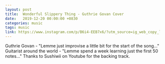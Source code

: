 ```yaml
---
layout: post
title:  Wonderful Slippery Thing - Guthrie Govan Cover
date:   2019-12-20 00:00:00 +0830
categories: music
tags: music
link: https://www.instagram.com/p/B6i4-EEB7x6/?utm_source=ig_web_copy_link
---
```


Guthrie Govan - "Lemme just improvise a little bit for the start of the song..."
Guitarist around the world - "Lemme spend a week learning just the first 50 notes..."
Thanks to Sushiwii on Youtube for the backing track.